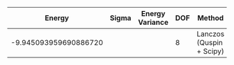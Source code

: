 |       Energy          |  Sigma          | Energy Variance  | DOF      |Method                                                     | Data repository                |
| ----------------------| --------------- | -----------------| ------- |------------------------------------------------------------|------------------------------- |
| -9.945093959690886720 |                 |                  |   8     | Lanczos (Quspin + Scipy)                                   | https://weinbe58.github.io/QuSpin/ |